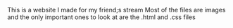 This is a website I made for my friend;s stream
Most of the files are images and the only important ones to look at are the .html and .css files
